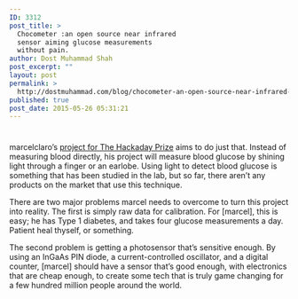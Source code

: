 ```yaml
---
ID: 3312
post_title: >
  Chocometer :an open source near infrared
  sensor aiming glucose measurements
  without pain.
author: Dost Muhammad Shah
post_excerpt: ""
layout: post
permalink: >
  http://dostmuhammad.com/blog/chocometer-an-open-source-near-infrared-sensor-aiming-glucose-measurements-without-pain/
published: true
post_date: 2015-05-26 05:31:21
---
```

<h1 class="entry-title"></h1>
marcelclaro’s <a href="https://hackaday.io/project/4642-chocometer" target="_blank">project for The Hackaday Prize</a> aims to do just that. Instead of measuring blood directly, his project will measure blood glucose by shining light through a finger or an earlobe. Using light to detect blood glucose is something that has been studied in the lab, but so far, there aren’t any products on the market that use this technique.<img src="https://hackadaycom.files.wordpress.com/2015/05/3723051428132022978.jpg?w=800" alt="" />

There are two major problems marcel needs to overcome to turn this project into reality. The first is simply raw data for calibration. For [marcel], this is easy; he has Type 1 diabetes, and takes four glucose measurements a day. Patient heal thyself, or something.

The second problem is getting a photosensor that’s sensitive enough. By using an InGaAs PIN diode, a current-controlled oscillator, and a digital counter, [marcel] should have a sensor that’s good enough, with electronics that are cheap enough, to create some tech that is truly game changing for a few hundred million people around the world.
<div class="description"></div>
<div class="description"></div>